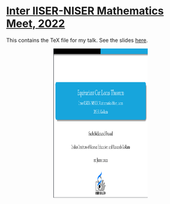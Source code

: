 # [Inter IISER-NISER Mathematics Meet, 2022](https://math.iiserkol.ac.in/iinmm/)

This contains the TeX file for my talk. See the slides [here](https://students.iiserkol.ac.in/~sp17rs038/assets/attachments/IINMM-2022.pdf).

<img src="IINMM-2022-slide-sc.png" height="400" style = "display: block;
  margin-left: auto;
  margin-right: auto;
  width: 50%;"/>
